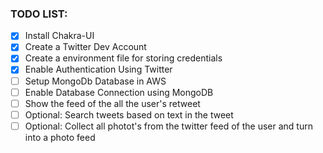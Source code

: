 ### TODO LIST:

- [X] Install Chakra-UI
- [X] Create a Twitter Dev Account
- [X] Create a environment file for storing credentials
- [X] Enable Authentication Using Twitter
- [ ] Setup MongoDb Database in AWS
- [ ] Enable Database Connection using MongoDB
- [ ] Show the feed of the all the user's retweet
- [ ] Optional: Search tweets based on text in the tweet
- [ ] Optional: Collect all photot's from the twitter feed of the user and turn into a photo feed
